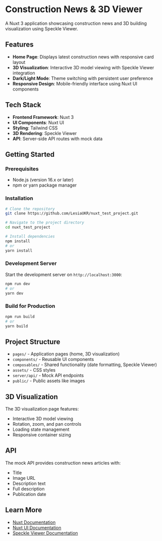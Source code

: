 # Construction News & 3D Viewer

A Nuxt 3 application showcasing construction news and 3D building visualization using Speckle Viewer.

## Features

- **Home Page**: Displays latest construction news with responsive card layout
- **3D Visualization**: Interactive 3D model viewing with Speckle Viewer integration  
- **Dark/Light Mode**: Theme switching with persistent user preference
- **Responsive Design**: Mobile-friendly interface using Nuxt UI components

## Tech Stack

- **Frontend Framework**: Nuxt 3
- **UI Components**: Nuxt UI
- **Styling**: Tailwind CSS
- **3D Rendering**: Speckle Viewer
- **API**: Server-side API routes with mock data

## Getting Started

### Prerequisites

- Node.js (version 16.x or later)
- npm or yarn package manager

### Installation

```bash
# Clone the repository
git clone https://github.com/LesiaUKR/nuxt_test_project.git

# Navigate to the project directory
cd nuxt_test_project

# Install dependencies
npm install
# or
yarn install
```

### Development Server

Start the development server on `http://localhost:3000`:

```bash
npm run dev
# or
yarn dev
```

### Build for Production

```bash
npm run build
# or
yarn build
```

## Project Structure

- `pages/` - Application pages (home, 3D visualization)
- `components/` - Reusable UI components
- `composables/` - Shared functionality (date formatting, Speckle Viewer)
- `assets/` - CSS styles
- `server/api/` - Mock API endpoints
- `public/` - Public assets like images

## 3D Visualization

The 3D visualization page features:

- Interactive 3D model viewing
- Rotation, zoom, and pan controls
- Loading state management
- Responsive container sizing

## API

The mock API provides construction news articles with:
- Title
- Image URL
- Description text
- Full description
- Publication date

## Learn More

- [Nuxt Documentation](https://nuxt.com/docs)
- [Nuxt UI Documentation](https://ui.nuxt.com/)
- [Speckle Viewer Documentation](https://speckle.guide/dev/viewer.html)